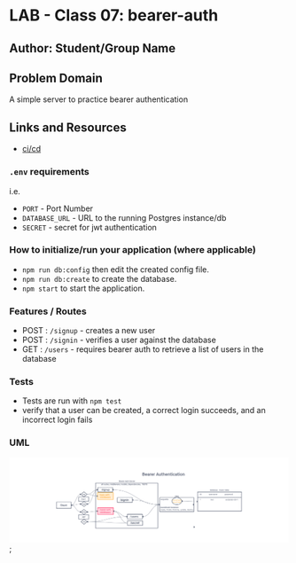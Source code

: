 # LAB - Class 07: bearer-auth

## Author: Student/Group Name

## Problem Domain

A simple server to practice bearer authentication

## Links and Resources

- [ci/cd](https://github.com/DSFrey/bearer-auth/actions)

### `.env` requirements

i.e.

- `PORT` - Port Number
- `DATABASE_URL` - URL to the running Postgres instance/db
- `SECRET` - secret for jwt authentication

### How to initialize/run your application (where applicable)

- `npm run db:config` then edit the created config file.
- `npm run db:create` to create the database.
- `npm start` to start the application.

### Features / Routes

- POST : `/signup` - creates a new user
- POST : `/signin` - verifies a user against the database
- GET  : `/users` - requires bearer auth to retrieve a list of users in the database

### Tests

- Tests are run with `npm test`
- verify that a user can be created, a correct login succeeds, and an incorrect login fails

### UML

![Bearer auth UML](./bearer-auth.png);
